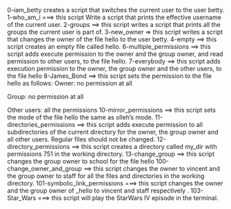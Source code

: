0-iam_betty creates a script that switches the current user to the user betty.
1-who_am_i ===> this script Write a script that prints the effective username of the current user.
2-groups ==> this script writes a script that prints all the groups the current user is part of.
3-new_owner => this script writes a script that changes the owner of the file hello to the user betty.
4-empty ==> this script creates an empty file called hello.
6-multiple_permissions ==> this script adds execute permission to the owner and the group owner, and read permission to other users, to the file hello.
7-everybody ==> this script adds execution permission to the owner, the group owner and the other users, to the file hello
8-James_Bond ==> this script sets the permission to the file hello as follows:
Owner: no permission at all

Group: no permission at all

Other users: all the permissions
10-mirror_permissions ==> this script sets the mode of the file hello the same as olleh’s mode.
11-directories_permissions ==> this script 
adds execute permission to all subdirectories of the current directory for the owner, the group owner and all other users. Regular files should not be changed.
12-directory_permissions ==> this script creates a directory called my_dir with permissions 751 in the working directory.
13-change_group ==> this script changes the group owner to school for the file hello
100-change_owner_and_group ==> this script changes the owner to vincent and the group owner to staff for all the files and directories in the working directory.
101-symbolic_link_permissions ===> this script changes the owner and the group owner of _hello to vincent and staff respectively
.
103-Star_Wars ===> this script  will play the StarWars IV episode in the terminal.
